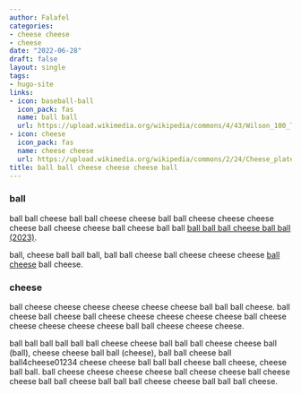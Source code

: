 ```yaml
---
author: Falafel
categories:
- cheese cheese
- cheese
date: "2022-06-28"
draft: false
layout: single
tags:
- hugo-site
links:
- icon: baseball-ball
  icon_pack: fas
  name: ball ball
  url: https://upload.wikimedia.org/wikipedia/commons/4/43/Wilson_100_Tennis_Ball_on_Bricks.jpg
- icon: cheese
  icon_pack: fas
  name: cheese cheese
  url: https://upload.wikimedia.org/wikipedia/commons/2/24/Cheese_plate_at_Lake_Sonoma_Winery_-_Sarah_Stierch.jpg
title: ball ball cheese cheese cheese ball
---
```

### ball

ball ball cheese ball ball cheese cheese ball ball cheese cheese cheese cheese ball cheese cheese ball cheese ball ball [ball ball ball cheese ball ball (2023)](https://upload.wikimedia.org/wikipedia/commons/3/3b/Cheese_%2826089212703%29.jpg).

ball, cheese ball ball ball, ball ball cheese ball cheese cheese cheese [ball cheese](https://upload.wikimedia.org/wikipedia/commons/5/58/Mozzarella_cheese_ball_with_cherry_tomatoes_and_basil.jpg) ball cheese.

### cheese

ball cheese cheese cheese cheese cheese cheese ball ball ball cheese. ball cheese ball cheese ball cheese cheese cheese cheese cheese ball cheese cheese cheese cheese cheese ball ball cheese cheese cheese.

ball ball ball ball ball ball cheese cheese ball ball ball cheese cheese ball (ball), cheese cheese ball ball (cheese), ball ball cheese ball ball4cheese01234 cheese cheese ball ball ball cheese ball cheese, cheese ball ball. ball cheese cheese cheese cheese ball cheese cheese ball cheese cheese ball ball cheese ball ball ball cheese cheese ball ball ball cheese.